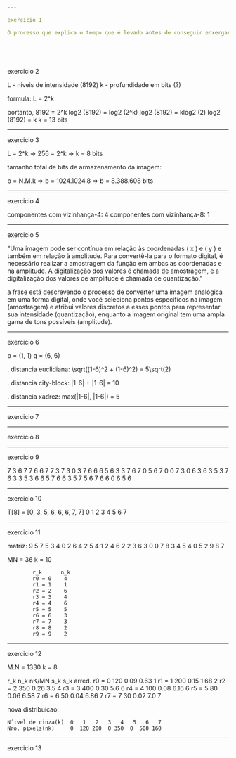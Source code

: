 ```yaml
---

exercicio 1

O processo que explica o tempo que é levado antes de conseguir enxergar bem o suficiente para encontrar um lugar vago no cinema escuro é o chamado de Adaptação ao Brilho



---
```


exercicio 2

L - niveis de intensidade (8192)
k - profundidade em bits (?)

formula: L = 2^k

portanto, 8192 = 2^k
          log2 (8192) = log2 (2^k)
          log2 (8192) = klog2 (2)
          log2 (8192) = k
          k = 13 bits



---

exercicio 3

L = 2^k   =>    256 = 2^k   =>   k = 8 bits
          
tamanho total de bits de armazenamento da imagem:

 b = N.M.k  =>  b = 1024.1024.8  =>  b = 8.388.608 bits

 

 ---

 exercicio 4

 componentes com vizinhança-4: 4
 componentes com vizinhança-8: 1


 ---

 exercicio 5

"Uma imagem pode ser contínua em relação às coordenadas ( x ) e ( y ) e também em relação à amplitude. Para convertê-la para o formato digital, é necessário realizar a amostragem da função em ambas as coordenadas e na amplitude. A digitalização dos valores é chamada de amostragem, e a digitalização dos valores de amplitude é chamada de quantização."

a frase está descrevendo o processo de converter uma imagem analógica em uma forma digital, onde você seleciona pontos específicos na imagem (amostragem) e atribui valores discretos a esses pontos para representar sua intensidade (quantização), enquanto a imagem original tem uma ampla gama de tons possíveis (amplitude).



---

exercicio 6

p = (1, 1)
q = (6, 6)


. distancia euclidiana:
        \sqrt((1-6)^2 + (1-6)^2) = 5\sqrt(2)

. distancia city-block:
        |1-6| + |1-6|  = 10

. distancia xadrez: 
        max(|1-6|, |1-6|) = 5




---

exercicio 7



---

exercicio 8



---

exercicio 9


7 3 6 7 7 6 6 7
7 3 7 3 0 3 7 6
6 6 5 6 3 3 7 6
7 0 5 6 7 0 0 7
3 0 6 3 6 3 5 3
7 6 3 3 5 3 6 6
5 7 6 6 3 5 7 5
6 7 6 6 0 6 5 6



---

exercicio 10


T[8] = [0, 3, 5, 6, 6, 6, 7, 7]
        0  1  2  3  4  5  6  7



---

exercicio 11


matriz:
            9 5 7 5 3 4
            0 2 6 4 2 5
            4 1 2 4 6 2
            2 3 6 3 0 0
            7 8 3 4 5 4
            0 5 2 9 8 7

MN = 36
k = 10

            r_k      n_k  
            r0 = 0    4
            r1 = 1    1
            r2 = 2    6 
            r3 = 3    4 
            r4 = 4    6 
            r5 = 5    5 
            r6 = 6    3
            r7 = 7    3 
            r8 = 8    2
            r9 = 9    2 
            


---

exercicio 12

M.N = 1330
k = 8

r_k       n_k   nK/MN   s_k    s_k arred.
r0 = 0    120    0.09   0.63      1
r1 = 1    200    0.15   1.68      2
r2 = 2    350    0.26    3.5      4
r3 = 3    400    0.30    5.6      6
r4 = 4    100    0.08   6.16      6
r5 = 5     80    0.06   6.58      7
r6 = 6     50    0.04   6.86      7
r7 = 7     30    0.02    7.0      7


nova distribuicao:

    N´ıvel de cinza(k)  0   1   2   3   4   5   6   7
    Nro. pixels(nk)     0  120 200  0 350  0  500 160




---

exercicio 13


